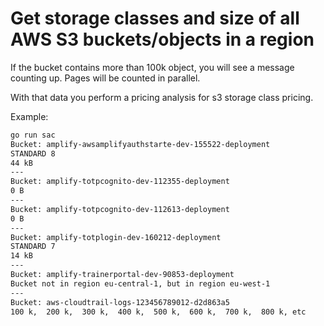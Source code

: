 # Get storage classes and size of all AWS S3 buckets/objects in a region

If the bucket contains more than 100k object, you will see a message counting up.
Pages will be counted in parallel.

With that data you perform a pricing analysis for s3 storage class pricing.

Example: 

```bash
go run sac
Bucket: amplify-awsamplifyauthstarte-dev-155522-deployment
STANDARD 8
44 kB
---
Bucket: amplify-totpcognito-dev-112355-deployment
0 B
---
Bucket: amplify-totpcognito-dev-112613-deployment
0 B
---
Bucket: amplify-totplogin-dev-160212-deployment
STANDARD 7
14 kB
---
Bucket: amplify-trainerportal-dev-90853-deployment
Bucket not in region eu-central-1, but in region eu-west-1
---
Bucket: aws-cloudtrail-logs-123456789012-d2d863a5
100 k,  200 k,  300 k,  400 k,  500 k,  600 k,  700 k,  800 k, etc
```

